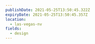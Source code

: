 ```yaml
---
publishDate: 2021-05-25T13:50:45.322Z
expiryDate: 2021-05-25T13:50:45.357Z
location:
  - las-vegas-nv
fields:
  - design
---
```

